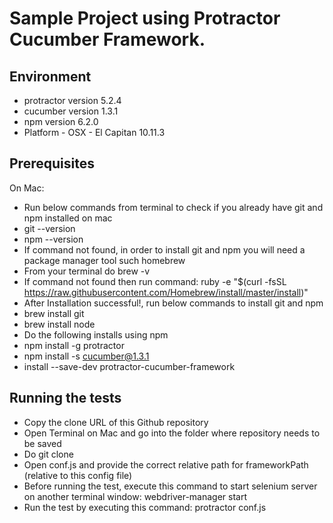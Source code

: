 
# Sample Project using Protractor Cucumber Framework.


## Environment

* protractor version 5.2.4
* cucumber version 1.3.1
* npm version 6.2.0
* Platform - OSX - El Capitan 10.11.3


## Prerequisites

On Mac:
* Run below commands from terminal to check if you already have git and npm installed on mac
* git --version
* npm --version
* If command not found, in order to install git and npm you will need a package manager tool such homebrew
* From your terminal do brew -v
* If command not found then run command: ruby -e "$(curl -fsSL https://raw.githubusercontent.com/Homebrew/install/master/install)"
* After Installation successful!, run below commands to install git and npm
* brew install git
* brew install node
* Do the following installs using npm
* npm install -g protractor
* npm install -s cucumber@1.3.1
* install --save-dev protractor-cucumber-framework


## Running the tests

* Copy the clone URL of this Github repository
* Open Terminal on Mac and go into the folder where repository needs to be saved
* Do git clone <url>
* Open conf.js and provide the correct relative path for frameworkPath (relative to this config file)
* Before running the test, execute this command to start selenium server on another terminal window: webdriver-manager start
* Run the test by executing this command: protractor conf.js

